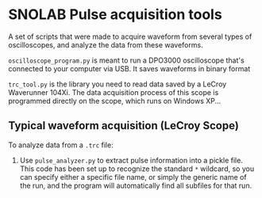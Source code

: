 # SNOLAB Pulse acquisition tools

A set of scripts that were made to acquire waveform from several types of oscilloscopes, and analyze the data from these waveforms.


`oscilloscope_program.py` is meant to run a DPO3000 oscilloscope that's connected to your computer via USB. It saves waveforms in binary format

`trc_tool.py` is the library you need to read data saved by a LeCroy Waverunner 104Xi. The data acquisition process of this scope is programmed directly on the scope, which runs on Windows XP...

## Typical waveform acquisition (LeCroy Scope)

To analyze data from a `.trc` file:

1. Use `pulse_analyzer.py` to extract pulse information into a pickle file. This code has been set up to recognize the standard `*` wildcard, so you can specify either a specific file name, or simply the generic name of the run, and the program will automatically find all subfiles for that run.

